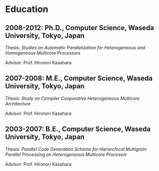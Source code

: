 Education
=========

## 2008-2012: Ph.D., Computer Science, Waseda University, Tokyo, Japan

Thesis: *Studies on Automatic Parallelization for Heterogeneous and Homogeneous Multicore Processors*

Advisor: Prof. Hironori Kasahara

## 2007-2008: M.E., Computer Science, Waseda University, Tokyo, Japan

Thesis: *Study on Compiler Cooperative Heterogeneous Multicore Architecture*

Advisor: Prof. Hironori Kasahara

## 2003-2007: B.E., Computer Science, Waseda University, Tokyo, Japan

Thesis: *Parallel Code Generation Scheme for Hierarchical Multigrain Parallel Processing on Heterogeneous Multicore Processor*

Advisor: Prof. Hironori Kasahara
